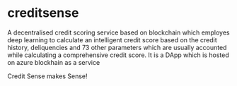 # creditsense
A decentralised credit scoring service based on blockchain which employes deep learning to calculate an intelligent credit score based on the credit history, deliquencies and 73 other parameters which are usually accounted while calculating a comprehensive credit score. It is a DApp which is hosted on azure blockhain as a service

Credit Sense makes Sense!
